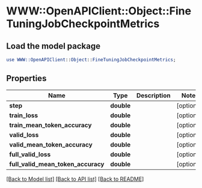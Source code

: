 # WWW::OpenAPIClient::Object::FineTuningJobCheckpointMetrics

## Load the model package
```perl
use WWW::OpenAPIClient::Object::FineTuningJobCheckpointMetrics;
```

## Properties
Name | Type | Description | Notes
------------ | ------------- | ------------- | -------------
**step** | **double** |  | [optional] 
**train_loss** | **double** |  | [optional] 
**train_mean_token_accuracy** | **double** |  | [optional] 
**valid_loss** | **double** |  | [optional] 
**valid_mean_token_accuracy** | **double** |  | [optional] 
**full_valid_loss** | **double** |  | [optional] 
**full_valid_mean_token_accuracy** | **double** |  | [optional] 

[[Back to Model list]](../README.md#documentation-for-models) [[Back to API list]](../README.md#documentation-for-api-endpoints) [[Back to README]](../README.md)


